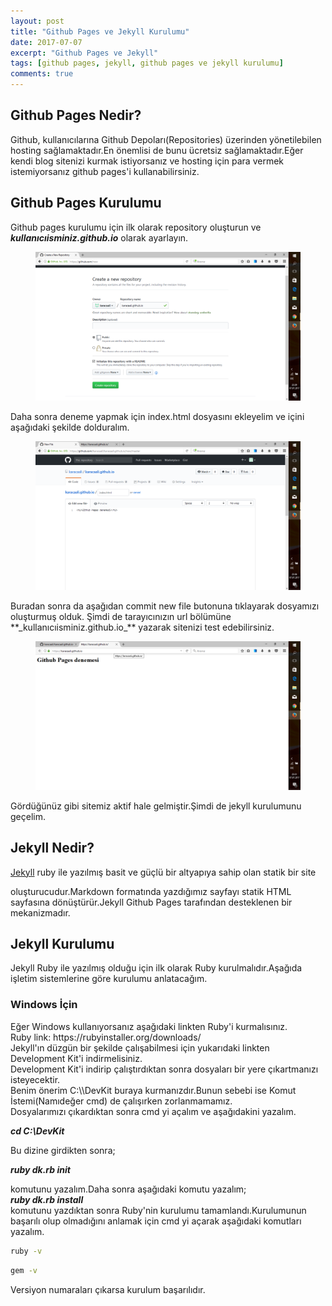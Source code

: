 ```yaml
---
layout: post
title: "Github Pages ve Jekyll Kurulumu"
date: 2017-07-07
excerpt: "Github Pages ve Jekyll"
tags: [github pages, jekyll, github pages ve jekyll kurulumu]
comments: true
---
```

## **Github Pages Nedir?**

Github, kullanıcılarına Github Depoları(Repositories) üzerinden yönetilebilen hosting sağlamaktadır.En önemlisi de bunu ücretsiz sağlamaktadır.Eğer kendi blog sitenizi kurmak istiyorsanız ve hosting için para vermek istemiyorsanız github pages'i kullanabilirsiniz.

## **Github Pages Kurulumu**

Github pages kurulumu için ilk olarak repository oluşturun ve **_kullanıcıisminiz.github.io_** olarak ayarlayın.

<figure>
   <a href="/assets/img/github pages.png">
   <img src="/assets/img/github pages.png"></a>
</figure>
 
Daha sonra deneme yapmak için index.html dosyasını ekleyelim ve içini aşağıdaki şekilde dolduralım.
<figure>
    <a href="/assets/img/index.png"><img                                           
    src="/assets/img/index.png"></a>
</figure>
Buradan sonra da aşağıdan commit new file butonuna tıklayarak dosyamızı oluşturmuş olduk.
Şimdi de tarayıcınızın url bölümüne **_kullanıcıisminiz.github.io_** yazarak sitenizi test edebilirsiniz.
<figure>
   <a href="/assets/img/dsadadasdas.png"><img
   src="/assets/img/dsadadasdas.png"></a>
</figure>
Gördüğünüz gibi sitemiz aktif hale gelmiştir.Şimdi de jekyll kurulumunu geçelim.

<h2>Jekyll Nedir?</h2>

<figcaption><a href="https://jekyllrb.com/">Jekyll</a> ruby ile yazılmış basit ve güçlü bir altyapıya sahip olan statik bir site

oluşturucudur.Markdown formatında yazdığımız sayfayı statik HTML sayfasına dönüştürür.Jekyll Github Pages tarafından desteklenen bir
mekanizmadır.

<h2>Jekyll Kurulumu</h2>

Jekyll Ruby ile yazılmış olduğu için ilk olarak Ruby kurulmalıdır.Aşağıda işletim sistemlerine göre kurulumu anlatacağım.

<h3>Windows İçin</h3>
<section>
<p>
   Eğer Windows kullanıyorsanız aşağıdaki linkten Ruby'i kurmalısınız.<br>
   Ruby link: https://rubyinstaller.org/downloads/<br>
   Jekyll'ın düzgün bir şekilde çalışabilmesi için yukarıdaki linkten Development Kit'i indirmelisiniz.<br>
   Development Kit'i indirip çalıştırdıktan sonra dosyaları bir yere çıkartmanızı isteyecektir.<br>
   Benim önerim C:\\DevKit buraya kurmanızdır.Bunun sebebi ise Komut İstemi(Namıdeğer cmd) de çalışırken zorlanmamamız.<br>
   Dosyalarımızı çıkardıktan sonra cmd yi açalım ve aşağıdakini yazalım.<br>

<b><i>cd C:\\DevKit</i></b><br>

Bu dizine girdikten sonra;<br>

<b><i>ruby dk.rb init</i></b><br>

komutunu yazalım.Daha sonra aşağıdaki komutu yazalım;<br>
<b><i>ruby dk.rb install</i></b><br>
komutunu yazdıktan sonra Ruby'nin kurulumu tamamlandı.Kurulumunun başarılı olup olmadığını anlamak için cmd yi açarak aşağıdaki komutları yazalım.<br>

```bash
ruby -v
```

```bash
gem -v
```

Versiyon numaraları çıkarsa kurulum başarılıdır.

